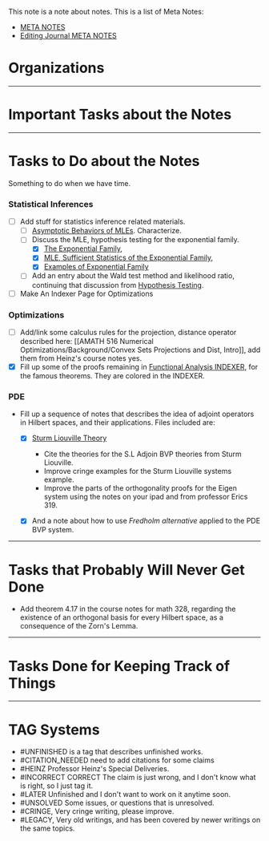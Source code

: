 This note is a note about notes. This is a list of Meta Notes: 
- [META NOTES](../META%20000%20Notes%20about%20Notes/META%20NOTES.md)
- [Editing Journal META NOTES](../META%20000%20Notes%20about%20Notes/Editing%20Journal%20META%20NOTES.md)

# **Organizations**

---
# **Important Tasks about the Notes**



---
# **Tasks to Do about the Notes**

Something to do when we have time. 

### **Statistical Inferences**
- [ ] Add stuff for statistics inference related materials. 
	- [ ] [Asymptotic Behaviors of MLEs](STATS%20501%20Statistics%20for%20Mathematicians/Asymptotic%20Behaviors%20of%20MLEs.md). Characterize. 
	- [ ] Discuss the MLE, hypothesis testing for the exponential family. 
		- [x] [The Exponential Family](STATS%20501%20Statistics%20for%20Mathematicians/The%20Exponential%20Family.md), 
		- [x] [MLE, Sufficient Statistics of the Exponential Family](STATS%20501%20Statistics%20for%20Mathematicians/MLE,%20Sufficient%20Statistics%20of%20the%20Exponential%20Family.md), 
		- [x] [Examples of Exponential Family](STATS%20501%20Statistics%20for%20Mathematicians/Examples%20of%20Exponential%20Family.md) 
	- [ ] Add an entry about the Wald test method and likelihood ratio, continuing that discussion from [Hypothesis Testing](STATS%20501%20Statistics%20for%20Mathematicians/Hypothesis%20Testing.md). 
- [ ] Make An Indexer Page for Optimizations

### **Optimizations**
- [ ] Add/link some calculus rules for the projection, distance operator described here: [[AMATH 516 Numerical Optimizations/Background/Convex Sets Projections and Dist, Intro]], add them from Heinz's course notes yes. 
- [x] Fill up some of the proofs remaining in [Functional Analysis INDEXER](../MATH%20601%20Functional%20Analysis,%20Measure%20Theory/Functional%20Analysis%20INDEXER.md), for the famous theorems. They are colored in the INDEXER. 

### PDE
- Fill up a sequence of notes that describes the idea of adjoint operators in Hilbert spaces, and their applications. Files included are: 
	- [x] [Sturm Liouville Theory](AMATH%20503%20Intro%20to%20Partial%20Differential%20Equations/Sturm%20Liouville%20Theory.md)
		- Cite the theories for the S.L Adjoin BVP theories from Sturm Liouville. 
		- Improve cringe examples for the Sturm Liouville systems example. 
		- Improve the parts of the orthogonality proofs for the Eigen system using the notes on your ipad and from professor Erics 319. 
	- [x] And a note about how to use *Fredholm alternative* applied to the PDE BVP system. 


---
# **Tasks that Probably Will Never Get Done**

- Add theorem 4.17 in the course notes for math 328, regarding the existence of an orthogonal basis for every Hilbert space, as a consequence of the Zorn's Lemma. 

---
# **Tasks Done for Keeping Track of Things**


---
# **TAG Systems**

- #UNFINISHED is a tag that describes unfinished works. 
- #CITATION_NEEDED need to add citations for some claims 
- #HEINZ Professor Heinz's Special Deliveries. 
- #INCORRECT  CORRECT The claim is just wrong, and I don't know what is right, so I just tag it. 
- #LATER Unfinished and I don't want to work on it anytime soon. 
- #UNSOLVED Some issues, or questions that is unresolved. 
- #CRINGE, Very cringe writing, please improve. 
- #LEGACY, Very old writings, and has been covered by newer writings on the same topics. 